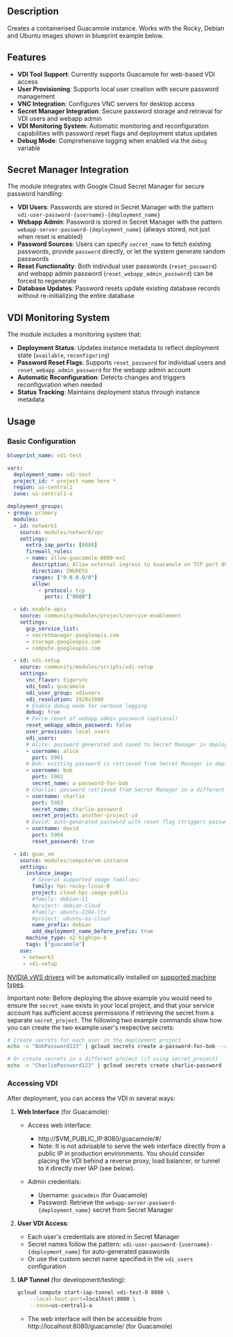 ## Description

Creates a containerised Guacamole instance. Works with the Rocky, Debian and Ubuntu images shown in blueprint example below.

## Features

- **VDI Tool Support**: Currently supports Guacamole for web-based VDI access
- **User Provisioning**: Supports local user creation with secure password management
- **VNC Integration**: Configures VNC servers for desktop access
- **Secret Manager Integration**: Secure password storage and retrieval for VDI users and webapp admin
- **VDI Monitoring System**: Automatic monitoring and reconfiguration capabilities with password reset flags and deployment status updates
- **Debug Mode**: Comprehensive logging when enabled via the `debug` variable

## Secret Manager Integration

The module integrates with Google Cloud Secret Manager for secure password handling:

- **VDI Users**: Passwords are stored in Secret Manager with the pattern `vdi-user-password-{username}-{deployment_name}`
- **Webapp Admin**: Password is stored in Secret Manager with the pattern `webapp-server-password-{deployment_name}` (always stored, not just when reset is enabled)
- **Password Sources**: Users can specify `secret_name` to fetch existing passwords, provide `password` directly, or let the system generate random passwords
- **Reset Functionality**: Both individual user passwords (`reset_password`) and webapp admin password (`reset_webapp_admin_password`) can be forced to regenerate
- **Database Updates**: Password resets update existing database records without re-initializing the entire database

## VDI Monitoring System

The module includes a monitoring system that:

- **Deployment Status**: Updates instance metadata to reflect deployment state (`available`, `reconfiguring`)
- **Password Reset Flags**: Supports `reset_password` for individual users and `reset_webapp_admin_password` for the webapp admin account
- **Automatic Reconfiguration**: Detects changes and triggers reconfiguration when needed
- **Status Tracking**: Maintains deployment status through instance metadata

## Usage

### Basic Configuration

```yaml
blueprint_name: vdi-test

vars:
  deployment_name: vdi-test
  project_id: * project name here *
  region: us-central1
  zone: us-central1-a

deployment_groups:
- group: primary
  modules:
  - id: network1
    source: modules/network/vpc
    settings:
      extra_iap_ports: [8080]
      firewall_rules:
      - name: allow-guacamole-8080-ext
        description: Allow external ingress to Guacamole on TCP port 8080
        direction: INGRESS
        ranges: ["0.0.0.0/0"]
        allow:
          - protocol: tcp
            ports: ["8080"]

  - id: enable-apis
    source: community/modules/project/service-enablement
    settings:
      gcp_service_list:
      - secretmanager.googleapis.com
      - storage.googleapis.com
      - compute.googleapis.com

  - id: vdi-setup
    source: community/modules/scripts/vdi-setup
    settings:
      vnc_flavor: tigervnc
      vdi_tool: guacamole
      vdi_user_group: vdiusers
      vdi_resolution: 1920x1080
      # Enable debug mode for verbose logging
      debug: true
      # Force reset of webapp admin password (optional)
      reset_webapp_admin_password: false
      user_provision: local_users
      vdi_users:
      # Alice: password generated and saved to Secret Manager in deployment project
      - username: alice
        port: 5901
      # Bob: existing password is retrieved from Secret Manager in deployment project
      - username: bob
        port: 5902
        secret_name: a-password-for-bob
      # Charlie: password retrieved from Secret Manager in a different project
      - username: charlie
        port: 5903
        secret_name: charlie-password
        secret_project: another-project-id
      # David: auto-generated password with reset flag (triggers password regeneration)
      - username: david
        port: 5904
        reset_password: true

  - id: guac_vm
    source: modules/compute/vm-instance
    settings:
      instance_image:
        # Several supported image families:
        family: hpc-rocky-linux-8
        project: cloud-hpc-image-public
        #family: debian-11
        #project: debian-cloud
        #family: ubuntu-2204-lts
        #project: ubuntu-os-cloud
        name_prefix: debian
        add_deployment_name_before_prefix: true
      machine_type: e2-highcpu-8
      tags: ["guacamole"]
    use:
     - network1
     - vdi-setup
```

[NVIDIA vWS drivers](https://cloud.google.com/compute/docs/gpus/grid-drivers-table) will be automatically installed on [supported machine types](https://cloud.google.com/compute/docs/gpus#gpu-virtual-workstations).

Important note: Before deploying the above example you would need to ensure the `secret_name` exists in your local project, and that your service account has sufficient access permissions if retrieving the secret from a separate `secret_project`. The following two example commands show how you can create the two example user's respective secrets:

```bash
# Create secrets for each user in the deployment project
echo -n "BobPassword123" | gcloud secrets create a-password-for-bob --data-file=-

# Or create secrets in a different project (if using secret_project)
echo -n "CharliePassword123" | gcloud secrets create charlie-password --data-file=- --project=another-project-id
```

### Accessing VDI

After deployment, you can access the VDI in several ways:

1. **Web Interface** (for Guacamole):
   - Access web interface:
     - http://$VM_PUBLIC_IP:8080/guacamole/#/
     - Note: It is not advisable to serve the web interface directly from a public IP in production environments. You should consider placing the VDI behind a reverse proxy, load balancer, or tunnel to it directly over IAP (see below).

   - Admin credentials:
     - Username: `guacadmin` (for Guacamole)
     - Password: Retrieve the `webapp-server-password-{deployment_name}` secret from Secret Manager

2. **User VDI Access**:
   - Each user's credentials are stored in Secret Manager
   - Secret names follow the pattern: `vdi-user-password-{username}-{deployment_name}` for auto-generated passwords
   - Or use the custom secret name specified in the `vdi_users` configuration

3. **IAP Tunnel** (for development/testing):

   ```bash
   gcloud compute start-iap-tunnel vdi-test-0 8080 \
       --local-host-port=localhost:8080 \
       --zone=us-central1-a
   ```

   - The web interface will then be accessible from http://localhost:8080/guacamole/ (for Guacamole)
